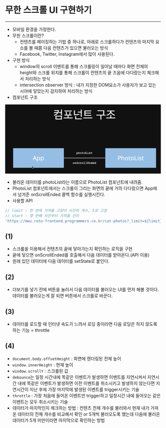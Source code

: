 # 무한 스크롤 UI 구현하기
---
- 모바일 환경을 가정한다.
- 무한 스크롤이란?
  - 컨텐츠를 페이징하는 기법 중 하나로, 아래로 스크롤하다가 컨텐츠의 마지막 요소를 볼 때쯤 다음 컨텐츠가 있으면 불러오는 방식
  - Facebook, Twitter, Instagram에서 많이 사용된다.
- 구현 방식
  - window의 scroll 이벤트를 통해 스크롤링이 일어날 때마다 화면 전체의 height와 스크롤 위치를 통해 스크롤이 컨텐츠의 끝 즈음에 다다랐는지 체크해서 처리하는 방식
  - intersection observer 방식 : 내가 지정한 DOM요소가 사용자가 보고 있는 시야에 닿았는지 감지하여 처리하는 방식
- 컴포넌트 구조

![컴포넌트 구조](/infiniteScroll/img/컴포넌트%20구조.png)
  
- 불러온 데이터를 photoList라는 이름으로 PhotoList 컴포넌트에 내려줌.
- PhotoList 컴포넌트에서는 스크롤이 그리는 화면의 끝에 거의 다다랐으면 App에서 넘겨준 onScrollEnded 콜백 함수를 실행시킨다.
- 사용할 API
```javascript
// limit : 한 번에 가져올 고양이 사진의 개수, 5로 고정
// start : 몇 번째 사진부터 가져올 건지
'https://mwu.roto-frontend.programmers.co.kr/cat-photos?_limit=${limit}&_start=${start}'
```
## (1)
- 스크롤을 이용해서 컨텐츠의 끝에 닿아가는지 확인하는 로직을 구현
- 끝에 닿으면 onScrollEnded를 호출해서 다음 데이터를 받아온다.(API 이용)
- 원래 있던 데이터에 다음 데이터를 setState로 붙인다.

## (2)
- 더보기를 넣기 전에 버튼을 눌러서 다음 데이터를 불러오는 UI를 먼저 해볼 것이다. 데이터를 불러오는게 잘 되면 버튼에서 스크롤로 바꾼다.

## (3)
- 데이터를 로드할 때 인터넷 속도가 느려서 로딩 중이라면 다음 로딩은 하지 않도록 하는 기능 = throttle

## (4)
- `document.body.offsetHeight` : 화면에 렌더링된 전체 높이
- `window.innerHeight` : 현재 높이
- `window.scrollY` : 스크롤된 값
- `debounce`는 일정 시간내에 똑같은 이벤트가 발생하면 이벤트를 지연시켜서 지연시간 내에 똑같은 이벤트가 발생하면 이전 이벤트를 취소시키고 발생하지 않는다면 지연시간이 지난 후에 가장 마지막에 발생된 이벤트를 trigger시키는 기술
- `throttle` : 가장 처음에 들어온 이벤트만 trigger하고 일정시간 내에 들어오는 같은 이벤트는 모두 취소시키는 기술
- 데이터가 마지막인지 체크하는 방법 : 컨텐츠 전체 개수를 불러와서 현재 내가 가져온 데이터의 전체 개수를 비교해서 확인 or 5개씩 불러오도록 했는데 다음에 불러온 데이터가 5개 미만이라면 마지막으로 확인하는 방법
